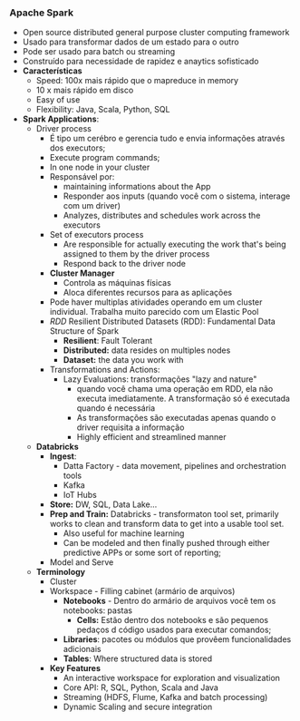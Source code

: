 ### Apache Spark

  - Open source distributed general purpose cluster computing framework
  - Usado para transformar dados de um estado para o outro
  - Pode ser usado para batch ou streaming
  - Construído para necessidade de rapidez e anaytics sofisticado
  - __Características__
    - Speed: 100x mais rápido que o mapreduce in memory
    - 10 x mais rápido em disco
    - Easy of use
    - Flexibility: Java, Scala, Python, SQL
  - __Spark Applications__:
    - Driver process
      - É tipo um cerébro e gerencia tudo e envia informações através dos executors;
      - Execute program commands;
      - In one node in your cluster
      - Responsável por:
        - maintaining informations about the App
        - Responder aos inputs (quando você com o sistema, interage com um driver)
        - Analyzes, distributes and schedules work across the executors
      - Set of executors process
        - Are responsible for actually executing the work that's being assigned to them by the driver process
        - Respond back to the driver node
      - __Cluster Manager__
        - Controla as máquinas físicas
        - Aloca diferentes recursos para as aplicações
      - Pode haver multiplas atividades operando em um cluster individual. Trabalha muito parecido com um Elastic Pool
      - *RDD* Resilient Distributed Datasets (RDD): Fundamental Data Structure of Spark
        - __Resilient__: Fault Tolerant
        - __Distributed:__ data resides on multiples nodes
        - __Dataset:__ the data you work with
      - Transformations and Actions:
        - Lazy Evaluations: transformações "lazy and nature"
          - quando você chama uma operação em RDD, ela não executa imediatamente. A transformação só é executada quando é necessária
          - As transformações são executadas apenas quando o driver requisita a informação
          - Highly efficient and streamlined manner
    - __Databricks__
      - __Ingest__:
        - Datta Factory - data movement, pipelines and orchestration tools
        - Kafka
        - IoT Hubs
      - __Store:__ DW, SQL, Data Lake...
      - __Prep and Train:__ Databricks - transformaton tool set, primarily works to clean and transform data to get into a usable tool set.
        - Also useful for machine learning
        - Can be modeled and then finally pushed through either predictive APPs or some sort of reporting;
      - Model and Serve
    - __Terminology__
      - Cluster
      - Workspace - Filling cabinet (armário de arquivos)
        - __Notebooks__ - Dentro do armário de arquivos você tem os notebooks: pastas
          - __Cells:__ Estão dentro dos notebooks e são pequenos pedaços d código usados para executar comandos;
        - __Libraries__: pacotes ou módulos que provêem funcionalidades adicionais
        - __Tables__: Where structured data is stored
      - __Key Features__
        - An interactive workspace for exploration and visualization
        - Core API: R, SQL, Python, Scala and Java
        - Streaming (HDFS, Flume, Kafka and batch processing)
        - Dynamic Scaling and secure integration
        
